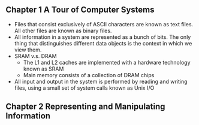 ## Chapter 1 A Tour of Computer Systems

 - Files that consist exclusively of ASCII characters are known as text files. All other files are known as binary files.
 - All information in a system are represented as a bunch of bits. The only thing that distinguishes different data objects is the context in which we view them.
 - SRAM v.s. DRAM
   - The L1 and L2 caches are implemented with a hardware technology known as SRAM
   - Main memory consists of a collection of DRAM chips
 - All input and output in the system is performed by reading and writing files, using a small set of system calls known as Unix I/O

## Chapter 2 Representing and Manipulating Information
